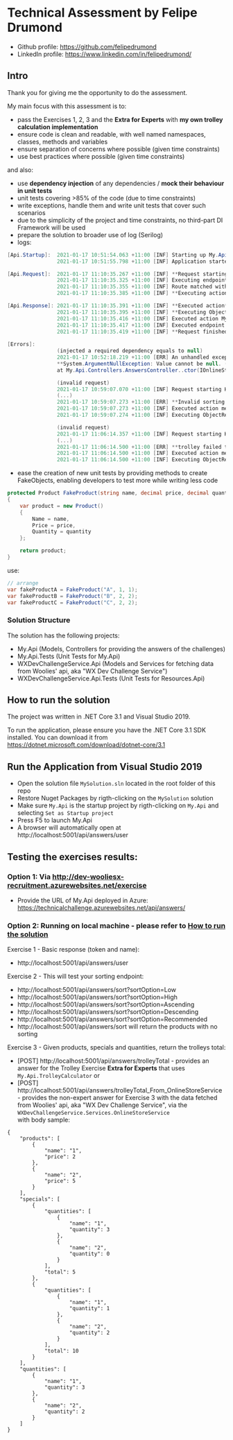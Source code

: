 # 

# Technical Assessment by Felipe Drumond
* Github profile: https://github.com/felipedrumond
* LinkedIn profile: https://www.linkedin.com/in/felipedrumond/

## Intro
Thank you for giving me the opportunity to do the assessment.

My main focus with this assessment is to:
* pass the Exercises 1, 2, 3 and the **Extra for Experts** with **my own trolley calculation implementation**
* ensure code is clean and readable, with well named namespaces, classes, methods and variables
* ensure separation of concerns where possible (given time constraints)
* use best practices where possible (given time constraints)

and also:

* use **dependency injection** of any dependencies / **mock their behaviour in unit tests**
* unit tests covering >85% of the code (due to time constraints)
* write exceptions, handle them and write unit tests that cover such scenarios
* due to the simplicity of the project and time constraints, no third-part DI Framework will be used
* prepare the solution to broader use of log (Serilog)
* logs:

```cs
[Api.Startup]:  2021-01-17 10:51:54.063 +11:00 [INF] Starting up My.Api.
                2021-01-17 10:51:55.798 +11:00 [INF] Application started.

[Api.Request]:  2021-01-17 11:10:35.267 +11:00 [INF] **Request starting HTTP/1.1 GET http://localhost:5001/api/answers/user**
                2021-01-17 11:10:35.325 +11:00 [INF] Executing endpoint 'My.Api.Controllers.AnswersController.GetUser (My.Api)'
                2021-01-17 11:10:35.355 +11:00 [INF] Route matched with {action = "GetUser", controller = "Answers"}. Executing controller action with signature Microsoft.AspNetCore.Mvc.IActionResult GetUser() on controller My.Api.Controllers.AnswersController (My.Api).
                2021-01-17 11:10:35.385 +11:00 [INF] **Executing action** method My.Api.Controllers.AnswersController.GetUser (My.Api) - Validation state: "Valid"

[Api.Response]: 2021-01-17 11:10:35.391 +11:00 [INF] **Executed action** method My.Api.Controllers.AnswersController.GetUser (My.Api), returned result Microsoft.AspNetCore.Mvc.OkObjectResult in 0.414ms.
                2021-01-17 11:10:35.395 +11:00 [INF] **Executing ObjectResult**, writing value of type 'My.Api.Models.Users.User'.
                2021-01-17 11:10:35.416 +11:00 [INF] Executed action My.Api.Controllers.AnswersController.GetUser (My.Api) in 56.0568ms
                2021-01-17 11:10:35.417 +11:00 [INF] Executed endpoint 'My.Api.Controllers.AnswersController.GetUser (My.Api)'
                2021-01-17 11:10:35.419 +11:00 [INF] **Request finished** in 166.5124ms 200 application/json; charset=utf-8
                
[Errors]:       
                (injected a required dependency equals to null)
                2021-01-17 10:52:18.219 +11:00 [ERR] An unhandled exception has occurred while executing the request.
                **System.ArgumentNullException: Value cannot be null. (Parameter 'onlineStoreService')**
                at My.Api.Controllers.AnswersController..ctor(IOnlineStoreService onlineStoreService, ILogger`1 logger, IConfiguration config) in C:\Work\My.Api\My.Api\Controllers\AnswersController.cs:line 26 (...)

                (invalid request)
                2021-01-17 10:59:07.070 +11:00 [INF] Request starting HTTP/1.1 GET http://localhost:5001/api/answers/sort?sortOption=invalid_sort_option
                (...)
                2021-01-17 10:59:07.273 +11:00 [ERR] **Invalid sorting option.**
                2021-01-17 10:59:07.273 +11:00 [INF] Executed action method My.Api.Controllers.AnswersController.Sort (My.Api), returned result Microsoft.AspNetCore.Mvc.BadRequestObjectResult in 140.3506ms.
                2021-01-17 10:59:07.274 +11:00 [INF] Executing ObjectResult, writing value of type 'System.String'.

                (invalid request)
                2021-01-17 11:06:14.357 +11:00 [INF] Request starting HTTP/1.1 POST http://localhost:5001/api/answers/trolleyTotal application/json 917
                (...)
                2021-01-17 11:06:14.500 +11:00 [ERR] **trolley failed to calculate its total.**
                2021-01-17 11:06:14.500 +11:00 [INF] Executed action method My.Api.Controllers.AnswersController.GetTrolleyTotal (My.Api), returned result Microsoft.AspNetCore.Mvc.BadRequestObjectResult in 98.8312ms.
                2021-01-17 11:06:14.500 +11:00 [INF] Executing ObjectResult, writing value of type 'System.String'.
```

* ease the creation of new unit tests by providing methods to create FakeObjects, enabling developers to test more while writing less code

```cs
protected Product FakeProduct(string name, decimal price, decimal quantity)
{
    var product = new Product()
    {
        Name = name,
        Price = price,
        Quantity = quantity
    };

    return product;
}
```
use:

```cs
// arrange
var fakeProductA = FakeProduct("A", 1, 1);
var fakeProductB = FakeProduct("B", 2, 2);
var fakeProductC = FakeProduct("C", 2, 2);
```

### Solution Structure
The solution has the following projects:
* My.Api (Models, Controllers for providing the answers of the challenges) 
* My.Api.Tests (Unit Tests for My.Api)
* WXDevChallengeService.Api (Models and Services for fetching data from Woolies' api, aka "WX Dev Challenge Service")
* WXDevChallengeService.Api.Tests (Unit Tests for Resources.Api)

## How to run the solution
The project was written in .NET Core 3.1 and Visual Studio 2019.

To run the application, please ensure you have the .NET Core 3.1 SDK installed. You can download it from https://dotnet.microsoft.com/download/dotnet-core/3.1

## Run the Application from Visual Studio 2019
* Open the solution file ```MySolution.sln``` located in the root folder of this repo
* Restore Nuget Packages by rigth-clicking on the ```MySolution``` solution
* Make sure ```My.Api``` is the startup project by rigth-clicking on ```My.Api``` and selecting ```Set as Startup project```
* Press F5 to launch My.Api
* A browser will automatically open at http://localhost:5001/api/answers/user


## Testing the exercises results:

### Option 1: Via http://dev-wooliesx-recruitment.azurewebsites.net/exercise
* Provide the URL of My.Api deployed in Azure: https://technicalchallenge.azurewebsites.net/api/answers/


### Option 2: Running on local machine - please refer to [How to run the solution](#How-to-run-the-solution)
Exercise 1 - Basic response (token and name):
* http://localhost:5001/api/answers/user

Exercise 2 - This will test your sorting endpoint:
* http://localhost:5001/api/answers/sort?sortOption=Low
* http://localhost:5001/api/answers/sort?sortOption=High
* http://localhost:5001/api/answers/sort?sortOption=Ascending
* http://localhost:5001/api/answers/sort?sortOption=Descending
* http://localhost:5001/api/answers/sort?sortOption=Recommended
* http://localhost:5001/api/answers/sort will return the products with no sorting

Exercise 3 - Given products, specials and quantities, return the trolleys total:
* [POST] http://localhost:5001/api/answers/trolleyTotal - provides an answer for the Trolley Exercise **Extra for Experts** that uses ```My.Api.TrolleyCalculator``` or
* [POST] http://localhost:5001/api/answers/trolleyTotal_From_OnlineStoreService - provides the non-expert answer for Exercise 3 with the data fetched from Woolies' api, aka "WX Dev Challenge Service", via the ```WXDevChallengeService.Services.OnlineStoreService```
<br/>with body sample:

```jsonc 
{
    "products": [
        {
            "name": "1",
            "price": 2
        },
        {
            "name": "2",
            "price": 5
        }
    ],
    "specials": [
        {
            "quantities": [
                {
                    "name": "1",
                    "quantity": 3
                },
                {
                    "name": "2",
                    "quantity": 0
                }
            ],
            "total": 5
        },
        {
            "quantities": [
                {
                    "name": "1",
                    "quantity": 1
                },
                {
                    "name": "2",
                    "quantity": 2
                }
            ],
            "total": 10
        }
    ],
    "quantities": [
        {
            "name": "1",
            "quantity": 3
        },
        {
            "name": "2",
            "quantity": 2
        }
    ]
}
```
